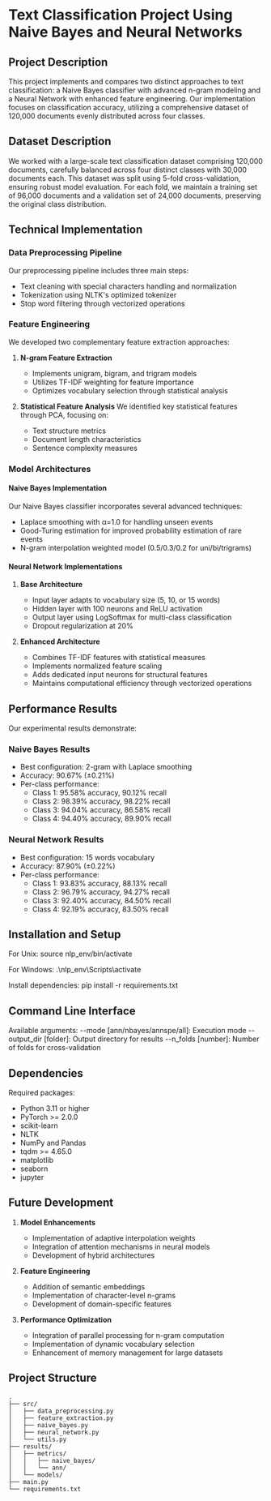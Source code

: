 # Text Classification Project Using Naive Bayes and Neural Networks

## Project Description

This project implements and compares two distinct approaches to text classification: a Naive Bayes classifier with advanced n-gram modeling and a Neural Network with enhanced feature engineering. Our implementation focuses on classification accuracy, utilizing a comprehensive dataset of 120,000 documents evenly distributed across four classes.

## Dataset Description

We worked with a large-scale text classification dataset comprising 120,000 documents, carefully balanced across four distinct classes with 30,000 documents each. This dataset was split using 5-fold cross-validation, ensuring robust model evaluation. For each fold, we maintain a training set of 96,000 documents and a validation set of 24,000 documents, preserving the original class distribution.

## Technical Implementation

### Data Preprocessing Pipeline

Our preprocessing pipeline includes three main steps:
- Text cleaning with special characters handling and normalization
- Tokenization using NLTK's optimized tokenizer
- Stop word filtering through vectorized operations

### Feature Engineering

We developed two complementary feature extraction approaches:

1. **N-gram Feature Extraction**
   - Implements unigram, bigram, and trigram models
   - Utilizes TF-IDF weighting for feature importance
   - Optimizes vocabulary selection through statistical analysis

2. **Statistical Feature Analysis**
   We identified key statistical features through PCA, focusing on:
   - Text structure metrics
   - Document length characteristics
   - Sentence complexity measures

### Model Architectures

#### Naive Bayes Implementation
Our Naive Bayes classifier incorporates several advanced techniques:
- Laplace smoothing with α=1.0 for handling unseen events
- Good-Turing estimation for improved probability estimation of rare events
- N-gram interpolation weighted model (0.5/0.3/0.2 for uni/bi/trigrams)

#### Neural Network Implementations

1. **Base Architecture**
   - Input layer adapts to vocabulary size (5, 10, or 15 words)
   - Hidden layer with 100 neurons and ReLU activation
   - Output layer using LogSoftmax for multi-class classification
   - Dropout regularization at 20%

2. **Enhanced Architecture**
   - Combines TF-IDF features with statistical measures
   - Implements normalized feature scaling
   - Adds dedicated input neurons for structural features
   - Maintains computational efficiency through vectorized operations

## Performance Results

Our experimental results demonstrate:

### Naive Bayes Results
- Best configuration: 2-gram with Laplace smoothing
- Accuracy: 90.67% (±0.21%)
- Per-class performance:
  - Class 1: 95.58% accuracy, 90.12% recall
  - Class 2: 98.39% accuracy, 98.22% recall
  - Class 3: 94.04% accuracy, 86.58% recall
  - Class 4: 94.40% accuracy, 89.90% recall

### Neural Network Results
- Best configuration: 15 words vocabulary
- Accuracy: 87.90% (±0.22%)
- Per-class performance:
  - Class 1: 93.83% accuracy, 88.13% recall
  - Class 2: 96.79% accuracy, 94.27% recall
  - Class 3: 92.40% accuracy, 84.50% recall
  - Class 4: 92.19% accuracy, 83.50% recall

## Installation and Setup

For Unix:
source nlp_env/bin/activate

For Windows:
.\nlp_env\Scripts\activate

Install dependencies:
pip install -r requirements.txt

## Command Line Interface

Available arguments:
--mode [ann/nbayes/annspe/all]: Execution mode
--output_dir [folder]: Output directory for results
--n_folds [number]: Number of folds for cross-validation

## Dependencies

Required packages:
- Python 3.11 or higher
- PyTorch >= 2.0.0 
- scikit-learn
- NLTK
- NumPy and Pandas
- tqdm >= 4.65.0
- matplotlib
- seaborn
- jupyter

## Future Development

1. **Model Enhancements**
   - Implementation of adaptive interpolation weights
   - Integration of attention mechanisms in neural models
   - Development of hybrid architectures

2. **Feature Engineering**
   - Addition of semantic embeddings
   - Implementation of character-level n-grams
   - Development of domain-specific features

3. **Performance Optimization**
   - Integration of parallel processing for n-gram computation
   - Implementation of dynamic vocabulary selection
   - Enhancement of memory management for large datasets

## Project Structure

    .
    ├── src/
    │   ├── data_preprocessing.py
    │   ├── feature_extraction.py
    │   ├── naive_bayes.py
    │   ├── neural_network.py
    │   └── utils.py
    ├── results/
    │   ├── metrics/
    │   │   ├── naive_bayes/
    │   │   └── ann/
    │   └── models/
    ├── main.py
    └── requirements.txt
